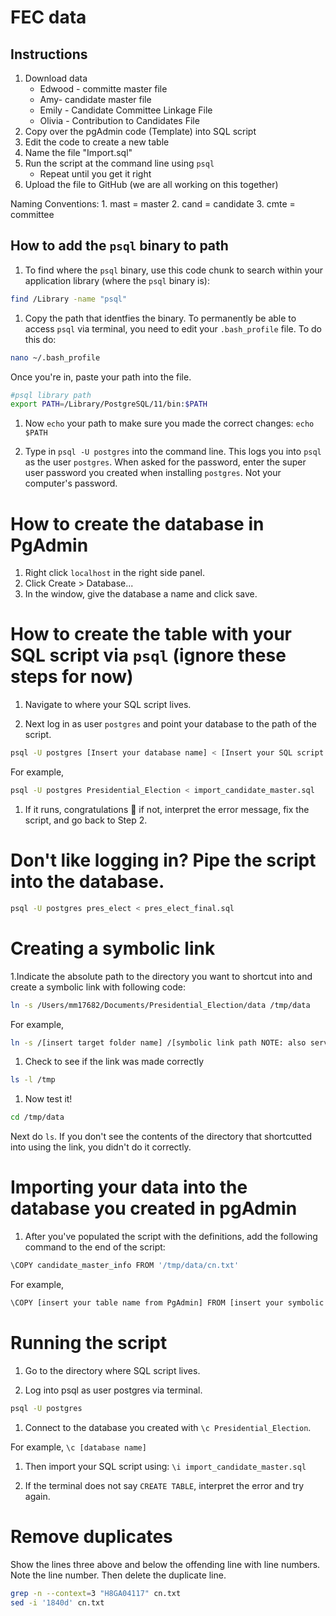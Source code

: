 FEC data
================

Instructions
------------

1.  Download data
    -   Edwood - committe master file
    -   Amy- candidate master file
    -   Emily - Candidate Committee Linkage File
    -   Olivia - Contribution to Candidates File
2.  Copy over the pgAdmin code (Template) into SQL script
3.  Edit the code to create a new table
4.  Name the file "Import.sql"
5.  Run the script at the command line using `psql`
    -   Repeat until you get it right
6.  Upload the file to GitHub (we are all working on this together)

Naming Conventions: 1. mast = master 2. cand = candidate 3. cmte = committee

How to add the `psql` binary to path
------------------------------------

1.  To find where the `psql` binary, use this code chunk to search within your application library (where the `psql` binary is):

``` bash
find /Library -name "psql"
```

1.  Copy the path that identfies the binary. To permanently be able to access `psql` via terminal, you need to edit your `.bash_profile` file. To do this do:

``` bash
nano ~/.bash_profile
```

Once you're in, paste your path into the file.

``` bash
#psql library path
export PATH=/Library/PostgreSQL/11/bin:$PATH
```

1.  Now `echo` your path to make sure you made the correct changes: `echo $PATH`

2.  Type in `psql -U postgres` into the command line. This logs you into `psql` as the user `postgres`. When asked for the password, enter the super user password you created when installing `postgres`. Not your computer's password.

How to create the database in PgAdmin
=====================================

1.  Right click `localhost` in the right side panel.
2.  Click Create &gt; Database...
3.  In the window, give the database a name and click save.

How to create the table with your SQL script via `psql` (ignore these steps for now)
====================================================================================

1.  Navigate to where your SQL script lives.

2.  Next log in as user `postgres` and point your database to the path of the script.

``` bash
psql -U postgres [Insert your database name] < [Insert your SQL script name here]
```

For example,

``` bash
psql -U postgres Presidential_Election < import_candidate_master.sql
```

1.  If it runs, congratulations 🎉 if not, interpret the error message, fix the script, and go back to Step 2.

Don't like logging in? Pipe the script into the database.
=========================================================

``` bash
psql -U postgres pres_elect < pres_elect_final.sql 
```

Creating a symbolic link
========================

1.Indicate the absolute path to the directory you want to shortcut into and create a symbolic link with following code:

``` bash
ln -s /Users/mm17682/Documents/Presidential_Election/data /tmp/data
```

For example,

``` bash
ln -s /[insert target folder name] /[symbolic link path NOTE: also serves as shortcut name]
```

1.  Check to see if the link was made correctly

``` bash
ls -l /tmp
```

1.  Now test it!

``` bash
cd /tmp/data
```

Next do `ls`. If you don't see the contents of the directory that shortcutted into using the link, you didn't do it correctly.

Importing your data into the database you created in pgAdmin
============================================================

1.  After you've populated the script with the definitions, add the following command to the end of the script:

``` bash
\COPY candidate_master_info FROM '/tmp/data/cn.txt'
```

For example,

``` bash
\COPY [insert your table name from PgAdmin] FROM [insert your symbolic path with your file name at the end]
```

Running the script
==================

1.  Go to the directory where SQL script lives.

2.  Log into psql as user postgres via terminal.

``` bash
psql -U postgres 
```

1.  Connect to the database you created with `\c Presidential_Election`.

For example, `\c [database name]`

1.  Then import your SQL script using: `\i import_candidate_master.sql`

2.  If the terminal does not say `CREATE TABLE`, interpret the error and try again.

Remove duplicates
=================

Show the lines three above and below the offending line with line numbers. Note the line number. Then delete the duplicate line.

``` bash
grep -n --context=3 "H8GA04117" cn.txt 
sed -i '1840d' cn.txt
```
